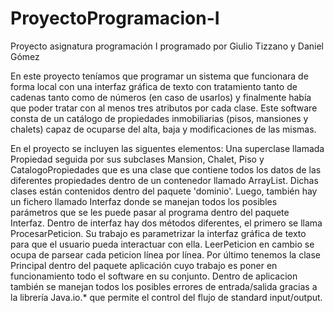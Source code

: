 # ProyectoProgramacion-I
Proyecto asignatura programación I programado por Giulio Tizzano y Daniel Gómez

En este proyecto teníamos que programar un sistema que funcionara de forma local con una interfaz gráfica de texto con
tratamiento tanto de cadenas tanto como de números (en caso de usarlos) y finalmente había que poder tratar con al menos tres 
atributos por cada clase. Este software consta de un catálogo de propiedades inmobiliarias (pisos, mansiones y chalets)
capaz de ocuparse del alta, baja y modificaciones de las mismas. 

En el proyecto se incluyen las siguentes elementos:
Una superclase llamada Propiedad seguida por sus subclases Mansion, Chalet, Piso  y CatalogoPropiedades que es una clase que contiene 
todos los datos de las diferentes propiedades dentro de un contenedor llamado ArrayList. Dichas clases están contenidos dentro del paquete 'dominio'. Luego, también hay un fichero llamado 
Interfaz donde se manejan todos los posibles parámetros que se les puede pasar al programa dentro del paquete Interfaz. Dentro de interfaz hay dos métodos diferentes, el primero se llama
ProcesarPeticion. Su trabajo es parametrizar la interfaz gráfica de texto para que el usuario pueda interactuar con ella. LeerPeticion en cambio se ocupa de 
parsear cada peticion línea por línea. Por último tenemos la clase Principal dentro del paquete aplicación cuyo trabajo es poner en funcionamiento todo el 
software en su conjunto. Dentro de aplicacion también se manejan todos los posibles errores de entrada/salida gracias a la librería Java.io.* que permite el
control del flujo de standard input/output.

